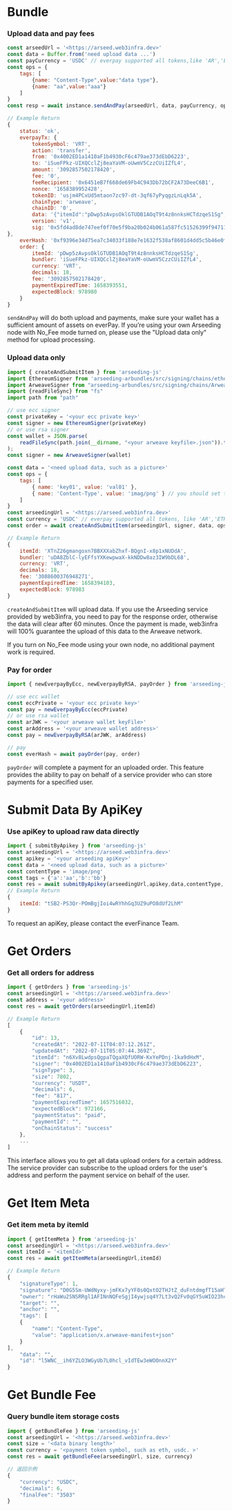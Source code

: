 # Bundle

### Upload data and pay fees

```jsx
const arseedUrl = '<https://arseed.web3infra.dev>'
const data = Buffer.from('need upload data ...')
const payCurrency = 'USDC' // everpay supported all tokens,like 'AR','ETH','USDT' and so on
const ops = {
    tags: [
        {name: "Content-Type",value:"data type"},
        {name: "aa",value:"aaa"}
    ]
}
const resp = await instance.sendAndPay(arseedUrl, data, payCurrency, ops)

// Example Return
{
    status: 'ok',
    everpayTx: {
        tokenSymbol: 'VRT',
        action: 'transfer',
        from: '0x4002ED1a1410aF1b4930cF6c479ae373dEbD6223',
        to: 'iSueFPkz-UIXQCclZj8eaYaVM-oUwmV5CzzCUiIZfL4',
        amount: '3092857502178420',
        fee: '0',
        feeRecipient: '0x6451eB7f668de69Fb4C943Db72bCF2A73DeeC6B1',
        nonce: '1658389952428',
        tokenID: 'usjm4PCxUd5mtaon7zc97-dt-3qf67yPyqgzLnLqk5A',
        chainType: 'arweave',
        chainID: '0',
        data: '{"itemId":"pDwp5zAvpsOklGTUDB1AOqT9t4z8nnksHCTdzqeS1Sg","bundler":"iSueFPkz-UIXQCclZj8eaYaVM-oUwmV5CzzCUiIZfL4","currency":"VRT","decimals":18,"fee":"3092857502178420","paymentExpiredTime":1658393551,"expectedBlock":978980}',
        version: 'v1',
        sig: '0x5fd4ad8de747eef0f70e5f9ba20b024b061a587fc51526399f94711f6bf9ff7012cd743b2b23e1b9e6aad721006578539628be9e4456954917efe09eee2780d91b'
},
    everHash: '0xf9396e34d75ea7c34033f188e7e1632f538af8601d4dd5c5b46e0f113deb6d30',
    order: {
        itemId: 'pDwp5zAvpsOklGTUDB1AOqT9t4z8nnksHCTdzqeS1Sg',
        bundler: 'iSueFPkz-UIXQCclZj8eaYaVM-oUwmV5CzzCUiIZfL4',
        currency: 'VRT',
        decimals: 18,
        fee: '3092857502178420',
        paymentExpiredTime: 1658393551,
        expectedBlock: 978980
    }
}

```

`sendAndPay` will do both upload and payments, make sure your wallet has a sufficient amount of assets on everPay. If you’re using your own Arseeding node with No_Fee mode turned on, please use the "Upload data only" method for upload processing.

### Upload data only

```jsx
import { createAndSubmitItem } from 'arseeding-js'
import EthereumSigner from 'arseeding-arbundles/src/signing/chains/ethereumSigner'
import ArweaveSigner from "arseeding-arbundles/src/signing/chains/ArweaveSigner"
import {readFileSync} from "fs"
import path from "path"

// use ecc signer
const privateKey = '<your ecc private key>'
const signer = new EthereumSigner(privateKey)
// or use rsa signer
const wallet = JSON.parse(
    readFileSync(path.join(__dirname, "<your arweave keyfile>.json")).toString(),
);
const signer = new ArweaveSigner(wallet)

const data = '<need upload data, such as a picture>'
const ops = {
    tags: [
        { name: 'key01', value: 'val01' },
        { name: 'Content-Type', value: 'imag/png' } // you should set the data type tag
    ]
}
const arseedingUrl = '<https://arseed.web3infra.dev>'
const currency = 'USDC' // everpay supported all tokens, like 'AR','ETH','USDT' and so on
const order = await createAndSubmitItem(arseedingUrl, signer, data, ops, currency)

// Example Return
{
    itemId: 'XTnZ26gmangoxn7BBXXXabZhxf-BQgnI-x8p1xNUDdA',
    bundler: 'uDA8ZblC-lyEFfsYXKewpwaX-kkNDDw8az3IW9bDL68',
    currency: 'VRT',
    decimals: 18,
    fee: '3088600376948271',
    paymentExpiredTime: 1658394103,
    expectedBlock: 978983
}
```

`createAndSubmitItem` will upload data. If you use the Arseeding service provided by web3infra, you need to pay for the response order, otherwise the data will clear after 60 minutes. Once the payment is made, web3infra will 100% guarantee the upload of this data to the Arweave network.

If you turn on No_Fee mode using your own node, no additional payment work is required.

### Pay for order

```jsx
import { newEverpayByEcc, newEverpayByRSA, payOrder } from 'arseeding-js'

// use ecc wallet
const eccPrivate = '<your ecc private key>'
const pay = newEverpayByEcc(eccPrivate)
// or use rsa wallet
const arJWK = '<your arweave wallet keyFile>'
const arAddress = '<your arweave wallet address>'
const pay = newEverpayByRSA(arJWK, arAddress)

// pay
const everHash = await payOrder(pay, order)
```

`payOrder` will complete a payment for an uploaded order. This feature provides the ability to pay on behalf of a service provider who can store payments for a specified user.

# Submit Data By ApiKey

### Use apiKey to upload raw data directly

```jsx
import { submitByApikey } from 'arseeding-js'
const arseedingUrl = '<https://arseed.web3infra.dev>'
const apikey = '<your arseeding apiKey>'
const data = '<need upload data, such as a picture>'
const contentType = 'image/png'
const tags = {'a':'aa','b':'bb'}
const res = await submitByApikey(arseedingUrl,apikey,data,contentType, tags)
// Example Return
{
    itemId: "tSB2-PS3Qr-POmBgjIoi4wRYhhGq3UZ9uPO8dUf2LhM"
}

```

To request an apiKey, please contact the everFinance Team.

# Get Orders

### Get all orders for address

```jsx
import { getOrders } from 'arseeding-js'
const arseedingUrl = '<https://arseed.web3infra.dev>'
const address = '<your address>'
const res = await getOrders(arseedingUrl,itemId)

// Example Return
[
    {
        "id": 13,
        "createdAt": "2022-07-11T04:07:12.261Z",
        "updatedAt": "2022-07-11T05:07:44.369Z",
        "itemId": "n6Xv8LwdpsQgpaTQgaXQfUORW-KxYePDnj-1ka9dHxM",
        "signer": "0x4002ED1a1410aF1b4930cF6c479ae373dEbD6223",
        "signType": 3,
        "size": 7802,
        "currency": "USDT",
        "decimals": 6,
        "fee": "817",
        "paymentExpiredTime": 1657516032,
        "expectedBlock": 972166,
        "paymentStatus": "paid",
        "paymentId": "",
        "onChainStatus": "success"
    },
    ...
]

```

This interface allows you to get all data upload orders for a certain address. The service provider can subscribe to the upload orders for the user's address and perform the payment service on behalf of the user.

# Get Item Meta

### Get item meta by itemId

```jsx
import { getItemMeta } from 'arseeding-js'
const arseedingUrl = '<https://arseed.web3infra.dev>'
const itemId = '<itemId>'
const res = await getItemMeta(arseedingUrl,itemId)

// Example Return
{
    "signatureType": 1,
    "signature": "D0G5Sm-UWdNyxy-jmFKx7yYF0s0QxtO2THJtZ_duFntdmgfT15aHTU9H2-DENoZ-SdYvgFwH1_1fpTWtxQ6EhWrvSdPV6O--hOFAqdTAF-dH9-Krk_MyCf0YOhaV6JrUDam1j9cKcZGH7Ra-mmo3jdZKUtf9OxPjeZMl5DZCY_N9G9gEnI6nQ2VTVhcb8Yrjo3kalARFhwMU-MOw_vHtVQSv7gfSvabWqUQ5WrsJ7ULPqoY63bKQJ9BjRoq0E1B36upmwHkGRyJ7smLay0YJeRb8DXNUkQJm0Gm9TkQ632m4muWEwdDGpelji9CkqIFQWTLZ7iHPzgMSJivkstPLhDHd5wrK5osPImdGODf8bPmgKwZrWDmxxTByVk8AhOchNuoArEXnAUcaoDGnBWPE6KdHUPPSYoF1elm3kWRmZ-GMgtKEPp9AAPtFQ7ANk-nBQd88QvPsNpipgqIBG6VMMBFxP1GWn2jrlBxY5UIb_8Pc6dCN_t9EoUTsApe5XYsx_S2dCou3WNmEx2GvPfcrdQQmqSrxbmFNaE6-V-7N1oe3AAfd0SJgRKheKmC0vIrzaChQUFEiZb0yutWEUi0au8gAi8LzsmtkFKbGlgf3_w0F_p_x53Ay_qQvrghvC3dkfahmIV9JxaiYPXC0d9kNqBEBGZU0gUw4yL787TRrObo",
    "owner": "rHaWu2SNSRRgl1AFINnNQFeSgjI4ywjsq4Y7Lt3vQ2Fv0qGY5uWIO23hcjavGM1uOjhUwKCok4JfeDwwGqvBvYDWaFFXdeniV1_zrhEmT_jvtAE5tY_hhvHB4Pw6wKXFzAOZMtx5jdbkqvG-UHil-mlkzsKtg6-q187lNRJy08dDtZBIKMJIjPScVUPXBwGW1Vww95Xe05uhWtWpv3SLfqkCE1RlLi9oXoAXtEi0GoPgQK4-wF6zDalyyHZS8mnsvaurCBQfgf795MzJG98K2EnTxYdXrnaWpCpCtEMpdOTrUXFh9wQZMpKaKGYnyIukpkDpSEXBr9faglBdO1pnAiJLXdoocMyPvfZxVeyPbb5YJYxrbc4_w4DW3OlE6Y-dCdBtN_qfhpU33CZ-034MQKYZ89wOrBHRST8STueYaWVvCQzKfJLLZfpdNkfeTCO3unhg6PTzW0sI56R4vEjoio2KxtPyQ3_tC1rTIYlEdA-GnCC4xpODpxYmgvVhD2oQP44QeUXVvkjaWTLBVc-NH3708OcZ8L03aadmn693AlhRP2_i_fns6KU7dmEUc0xfvkYwjvTV4Br4fJ7HZtpvFS8KWTRub_qB25S9ef1lhe0qTA_bb_YSog86G_Ndopl3vQv-xjHWlVSXAX3zBRapNwO3eDRvLlzR2DGMeTb2p3c",
    "target": "",
    "anchor": "",
    "tags": [
    {
        "name": "Content-Type",
        "value": "application/x.arweave-manifest+json"
    }
],
    "data": "",
    "id": "l5WNC__ih6YZLO3WGyUb7L0hcl_vIdTEw3eWOOnnX2Y"
}

```

# Get Bundle Fee

### Query bundle item storage costs
```js
import { getBundleFee } from 'arseeding-js'
const arseedingUrl = '<https://arseed.web3infra.dev>'
const size = '<data binary length>'
const currency = '<payment token symbol, such as eth, usdc. >'
const res = await getBundleFee(arseedingUrl, size, currency)

// 返回示例
{
    "currency": "USDC",
    "decimals": 6,
    "finalFee": "3503"
}
```
